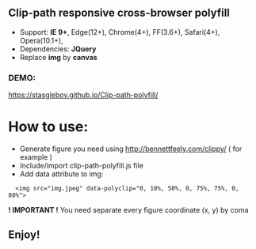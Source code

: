 ## Clip-path responsive cross-browser polyfill

- Support: **IE 9+**, Edge(12+),  Chrome(4+), FF(3.6+), Safari(4+), Opera(10.1+),
- Dependencies: **JQuery**
- Replace **img** by **canvas**

### DEMO:
https://stasglebov.github.io/Clip-path-polyfill/

# How to use:
- Generate figure you need using http://bennettfeely.com/clippy/ ( for example )
- Include/import clip-path-polyfill.js file
- Add data attribute to img:

`  <img src="img.jpeg" data-polyclip="0, 10%, 50%, 0, 75%, 75%, 0, 80%">`

**! IMPORTANT !**
You need separate every figure coordinate (x, y) by coma

## Enjoy!